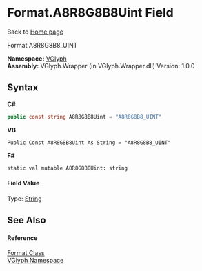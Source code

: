 # Format.A8R8G8B8Uint Field
Back to <a href="Home.md">Home page</a> 

Format A8R8G8B8_UINT

**Namespace:**&nbsp;<a href="N_VGlyph.md">VGlyph</a><br />**Assembly:**&nbsp;VGlyph.Wrapper (in VGlyph.Wrapper.dll) Version: 1.0.0

## Syntax

**C#**<br />
``` C#
public const string A8R8G8B8Uint = "A8R8G8B8_UINT"
```

**VB**<br />
``` VB
Public Const A8R8G8B8Uint As String = "A8R8G8B8_UINT"
```

**F#**<br />
``` F#
static val mutable A8R8G8B8Uint: string
```


#### Field Value
Type: <a href="http://msdn2.microsoft.com/en-us/library/s1wwdcbf" target="_blank">String</a>

## See Also


#### Reference
<a href="T_VGlyph_Format.md">Format Class</a><br /><a href="N_VGlyph.md">VGlyph Namespace</a><br />